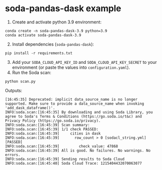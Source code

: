 # soda-pandas-dask example
1. Create and activate python 3.9 environment:
```shell
conda create -n soda-pandas-dask-3.9 python=3.9
conda activate soda-pandas-dask-3.9 
```
2. Install dependencies (`soda-pandas-dask`):
```shell
pip install -r requirements.txt
```
3. Add your `SODA_CLOUD_API_KEY_ID` and `SODA_CLOUD_API_KEY_SECRET` to your environment (or paste the values into `configuration.yaml`).
4. Run the Soda scan:
```shell
python scan.py
```
Outputs:
```shell
[16:45:35] Deprecated: implicit data_source_name is no longer supported. Make sure to provide a data_source_name when invoking 'add_dask_dataframe()'.
INFO:soda.scan:[16:45:35] By downloading and using Soda Library, you agree to Soda's Terms & Conditions (https://go.soda.io/t&c) and Privacy Policy (https://go.soda.io/privacy). 
INFO:soda.scan:[16:45:39] Scan summary:
INFO:soda.scan:[16:45:39] 1/1 check PASSED: 
INFO:soda.scan:[16:45:39]     cities in dask
INFO:soda.scan:[16:45:39]       row_count > 0 [sodacl_string.yml] [PASSED]
INFO:soda.scan:[16:45:39]         check_value: 47868
INFO:soda.scan:[16:45:39] All is good. No failures. No warnings. No errors.
INFO:soda.scan:[16:45:39] Sending results to Soda Cloud
INFO:soda.scan:[16:45:40] Soda Cloud Trace: 1215404432070063077
```
